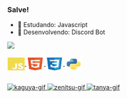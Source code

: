 
### Salve!
* 🌱 Estudando: Javascript
* 🔭 Desenvolvendo: Discord Bot

  
<div>
  <a href="https://github.com/NakkiiBrks">
  <img height="180em" src="https://github-readme-stats.vercel.app/api?username=NakkiiBrks&show_icons=true&theme=tokyonight&include_all_commits=true&count_private=true"/>
</div>
<div style="display: inline_block"><br>
  <img align="center" alt="Rafa-Js" height="30" width="40" src="https://raw.githubusercontent.com/devicons/devicon/master/icons/javascript/javascript-plain.svg">
  <img align="center" alt="Rafa-HTML" height="30" width="40" src="https://raw.githubusercontent.com/devicons/devicon/master/icons/html5/html5-original.svg">
  <img align="center" alt="Rafa-CSS" height="30" width="40" src="https://raw.githubusercontent.com/devicons/devicon/master/icons/css3/css3-original.svg">
  <img align="center" alt="Rafa-Python" height="30" width="40" src="https://raw.githubusercontent.com/devicons/devicon/master/icons/python/python-original.svg">
</div>

  ##
<div>
  <img width='150px' height='150px' src='https://i.pinimg.com/originals/e1/5e/5c/e15e5c9258fb3f028285d5230715abf9.gif' alt='kaguya-gif'>
  <img width='150px' height='150px' src='https://i.imgur.com/pBsaKKg.gif' alt='zenitsu-gif'>
  <img width='150px' height='150px' src='https://i.imgur.com/e54T47U.gif' alt='tanya-gif'>
</div>
